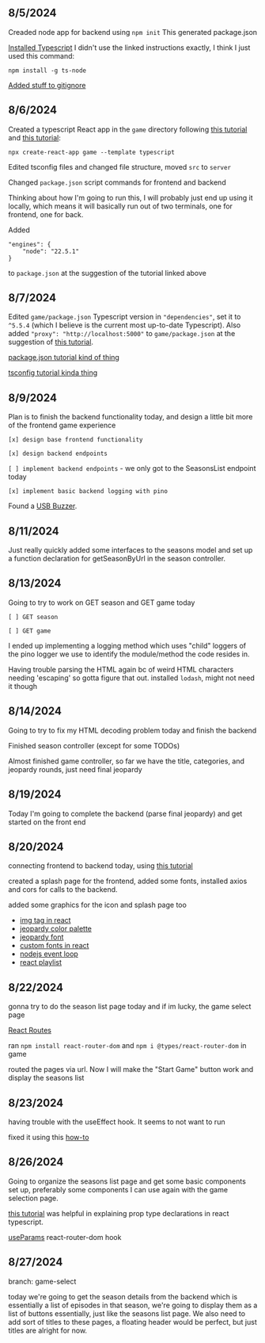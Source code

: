 8/5/2024
--------
Creaded node app for backend using `npm init`
This generated package.json

[Installed Typescript](https://www.digitalocean.com/community/tutorials/setting-up-a-node-project-with-typescript)
I didn't use the linked instructions exactly, I think I just used this command: 
```
npm install -g ts-node
```

[Added stuff to gitignore](https://github.com/github/gitignore/blob/main/Node.gitignore)




8/6/2024
--------
Created a typescript React app in the `game` directory following [this tutorial](https://www.freecodecamp.org/news/how-to-create-a-react-app-with-a-node-backend-the-complete-guide/) and [this tutorial](https://create-react-app.dev/docs/adding-typescript/):
```
npx create-react-app game --template typescript
```

Edited tsconfig files and changed file structure, moved `src` to `server`

Changed `package.json` script commands for frontend and backend

Thinking about how I'm going to run this, I will probably just end up using it locally, which means it will basically run out of two terminals, one for frontend, one for back. 

Added 
```
"engines": {
    "node": "22.5.1"
}
```
to `package.json` at the suggestion of the tutorial linked above



8/7/2024
--------
Edited `game/package.json` Typescript version in `"dependencies"`, set it to `^5.5.4` (which I believe is the current most up-to-date Typescript).
Also added `"proxy": "http://localhost:5000"` to `game/package.json` at the suggestion of [this tutorial](https://www.freecodecamp.org/news/how-to-create-a-react-app-with-a-node-backend-the-complete-guide/).

[package.json tutorial kind of thing](https://nodesource.com/blog/the-basics-of-package-json-in-node-js-and-npm/)

[tsconfig tutorial kinda thing](https://www.typescriptlang.org/tsconfig/)


8/9/2024
--------
Plan is to finish the backend functionality today, and design a little bit more of the frontend game experience

`[x] design base frontend functionality`

`[x] design backend endpoints`

`[ ] implement backend endpoints` - we only got to the SeasonsList endpoint today

`[x] implement basic backend logging with pino`

Found a [USB Buzzer](https://www.delcomproducts.com/productdetails.asp?PartNumber=706400).



8/11/2024
---------
Just really quickly added some interfaces to the seasons model and set up a function declaration for getSeasonByUrl in the season controller. 




8/13/2024
---------
Going to try to work on GET season and GET game today

`[ ] GET season`

`[ ] GET game`

I ended up implementing a logging method which uses "child" loggers of the pino logger we use to identify the module/method the code resides in.

Having trouble parsing the HTML again bc of weird HTML characters needing 'escaping' so gotta figure that out. installed `lodash`, might not need it though



8/14/2024
---------
Going to try to fix my HTML decoding problem today and finish the backend

Finished season controller (except for some TODOs)

Almost finished game controller, so far we have the title, categories, and jeopardy rounds, just need final jeopardy




8/19/2024
---------
Today I'm going to complete the backend (parse final jeopardy) and get started on the front end



8/20/2024
---------
connecting frontend to backend today, using [this tutorial](https://dev.to/techcheck/creating-a-react-node-and-express-app-1ieg)

created a splash page for the frontend, added some fonts, installed axios and cors for calls to the backend.

added some graphics for the icon and splash page too

- [img tag in react](https://create-react-app.dev/docs/adding-images-fonts-and-files/)
- [jeopardy color palette](https://www.color-hex.com/color-palette/1019329)
- [jeopardy font](https://www.reddit.com/r/Jeopardy/comments/gumlmm/what_font_does_jeopardy_use/)
- [custom fonts in react](https://dev.to/ziqinyeow/how-to-add-custom-font-file-to-your-react-app-31kb)
- [nodejs event loop](https://nodejs.org/en/learn/asynchronous-work/event-loop-timers-and-nexttick)
- [react playlist](https://youtu.be/ijdCDd8Wg2o?si=X-xs1Vsv6R7skGiH)


8/22/2024
---------
gonna try to do the season list page today and if im lucky, the game select page

[React Routes](https://www.youtube.com/watch?v=xMYo9jaMah8)

ran `npm install react-router-dom` and `npm i @types/react-router-dom` in game 

routed the pages via url. Now I will make the "Start Game" button work and display the seasons list



8/23/2024
---------
having trouble with the useEffect hook. It seems to not want to run

fixed it using this [how-to](https://stackoverflow.com/questions/57847626/using-async-await-inside-a-react-functional-component)


8/26/2024
---------
Going to organize the seasons list page and get some basic components set up, preferably some components I can use again with the game selection page.

[this tutorial](https://akoskm.com/how-to-type-react-props-with-typescript) was helpful in explaining prop type declarations in react typescript.

[useParams](https://reactrouter.com/en/main/hooks/use-params) react-router-dom hook


8/27/2024
---------
branch: game-select

today we're going to get the season details from the backend which is essentially a list of episodes in that season, we're going to display them as a list of buttons essentially, just like the seasons list page. We also need to add sort of titles to these pages, a floating header would be perfect, but just titles are alright for now.